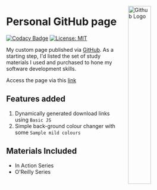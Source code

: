 <img src="https://github.githubassets.com/images/modules/logos_page/Octocat.png"	
     alt="Github Logo"	
     style="float: right; margin-left: 10px;" 	
     height="35%"	
     width="35%"	
     align="right"/>

# Personal GitHub page

[![Codacy Badge](https://api.codacy.com/project/badge/Grade/22379ec446d7454daff4d3edd1ce4a8c)](https://app.codacy.com/app/Vignesh-Durairaj/Vignesh-Durairaj.github.io?utm_source=github.com&utm_medium=referral&utm_content=Vignesh-Durairaj/Vignesh-Durairaj.github.io&utm_campaign=Badge_Grade_Dashboard) [![License: MIT](https://img.shields.io/badge/License-MIT-blue.svg)](https://opensource.org/licenses/MIT)

My custom page published via [GitHub](https://github.io). As a starting step, I'd listed the set of study materials I used and purchased to hone my software development skills.

Access the page via this [link](https://vignesh-durairaj.github.io/)

## Features added

 1. Dynamically generated download links using `Basic JS`
 2. Simple back-ground colour changer with some `Sample mild colours`

## Materials Included
* In Action Series
* O'Reilly Series

